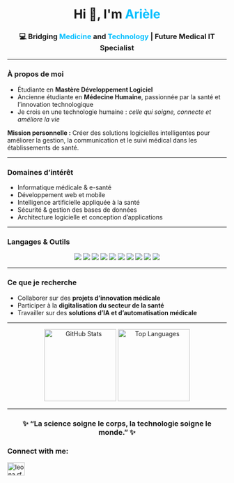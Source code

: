 <h1 align="center">Hi 👋, I'm <span style="color:#00bfff;">Arièle</span></h1>
<h3 align="center">💻 Bridging <span style="color:#00bfff;">Medicine</span> and <span style="color:#00bfff;">Technology</span> | Future Medical IT Specialist</h3>

---

### À propos de moi  
- Étudiante en **Mastère Développement Logiciel**  
- Ancienne étudiante en **Médecine Humaine**, passionnée par la santé et l’innovation technologique  
- Je crois en une technologie humaine : *celle qui soigne, connecte et améliore la vie*  

**Mission personnelle :** Créer des solutions logicielles intelligentes pour améliorer la gestion, la communication et le suivi médical dans les établissements de santé.  

---

### Domaines d’intérêt  
- Informatique médicale & e-santé  
- Développement web et mobile  
- Intelligence artificielle appliquée à la santé  
- Sécurité & gestion des bases de données  
- Architecture logicielle et conception d’applications  

---

### Langages & Outils  
<p align="center">
  <img src="https://img.shields.io/badge/Java-%23E34F26.svg?style=for-the-badge&logo=openjdk&logoColor=white" />
  <img src="https://img.shields.io/badge/MySQL-%2300758F.svg?style=for-the-badge&logo=mysql&logoColor=white" />
  <img src="https://img.shields.io/badge/HTML5-%23E34F26.svg?style=for-the-badge&logo=html5&logoColor=white" />
  <img src="https://img.shields.io/badge/CSS3-%231572B6.svg?style=for-the-badge&logo=css3&logoColor=white" />
  <img src="https://img.shields.io/badge/JavaScript-%23F7DF1E.svg?style=for-the-badge&logo=javascript&logoColor=black" />
  <img src="https://img.shields.io/badge/Flutter-%2302569B.svg?style=for-the-badge&logo=flutter&logoColor=white" />
  <img src="https://img.shields.io/badge/Node.js-%23339933.svg?style=for-the-badge&logo=node.js&logoColor=white" />
  <img src="https://img.shields.io/badge/PHP-%23777BB4.svg?style=for-the-badge&logo=php&logoColor=white" />
  <img src="https://img.shields.io/badge/Docker-%230db7ed.svg?style=for-the-badge&logo=docker&logoColor=white" />
  <img src="https://img.shields.io/badge/GitHub-%23121011.svg?style=for-the-badge&logo=github&logoColor=white" />
</p>

---

### Ce que je recherche  
- Collaborer sur des **projets d’innovation médicale**  
- Participer à la **digitalisation du secteur de la santé**  
- Travailler sur des **solutions d’IA et d’automatisation médicale**

---

<p align="center">
  <img src="https://github-readme-stats.vercel.app/api?username=AriKode&show_icons=true&theme=tokyonight&hide_border=true" alt="GitHub Stats" height="165"/>
  <img src="https://github-readme-stats.vercel.app/api/top-langs/?username=AriKode&layout=compact&theme=tokyonight&hide_border=true" alt="Top Languages" height="165"/>
</p>

---

<h3 align="center">✨ “La science soigne le corps, la technologie soigne le monde.” ✨</h3>


<h3 align="left">Connect with me:</h3>
<p align="left">
<a href="https://instagram.com/leona.rfa" target="blank"><img align="center" src="https://raw.githubusercontent.com/rahuldkjain/github-profile-readme-generator/master/src/images/icons/Social/instagram.svg" alt="leona.rfa" height="30" width="40" /></a>
</p>
